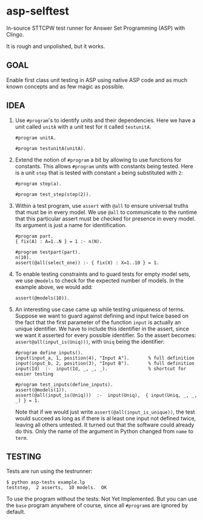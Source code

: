 # asp-selftest
In-source STTCPW test runner for Answer Set Programming (ASP) with Clingo.

It is rough and unpolished, but it works.

GOAL
----

Enable first class unit testing in ASP using native ASP code and as much known concepts and as few magic as possible.

IDEA
----

1. Use `#program`'s to identify units and their dependencies. Here we have a unit called `unitA` with a unit test for it called `testunitA`.

       #program unitA.
    
       #program testunitA(unitA).

2. Extend the notion of `#program` a bit by allowing to use functions for constants.  This allows `#program` units with constants being tested. Here is a unit `step` that is tested with constant `a` being substituted with `2`:

       #program step(a).
    
       #program test_step(step(2)).

3. Within a test program, use `assert` with `@all` to ensure universal truths that must be in every model. We use `@all` to communicate to the runtime that this particular assert must be checked for presence in every model. Its argument is just a name for identification.

       #program part.
       { fix(A) : A=1..N } = 1 :- n(N).
       
       #program testpart(part).
       n(10).
       assert(@all(select_one)) :- { fix(X) : X=1..10 } = 1.

4. To enable testing constraints and to guard tests for empty model sets, we use `@models` to check for the expected number of models. In the example above, we would add:

       assert(@models(10)).

5. An interesting use case came up while testing uniqueness of terms. Suppose we want to guard against defining and input twice based on the fact that the first parameter of the function `input` is actually an unique identifier. We have to include this identifier in the assert, since we want it asserted for every possible identifier. So the assert becomes: `assert@all(input_is(Uniq)))`, with `Uniq`  being the identifier:

       #program define_inputs().
       input(input_a, 1, position(4), "Input A").       % full definition
       input(input_b, 2, position(3), "Input B").       % full definition
       input(Id)  :-  input(Id, _, _, _).               % shortcut for easier testing

       #program test_inputs(define_inputs).
       assert(@models(1)).
       assert(@all(input_is(Uniq)))  :-  input(Uniq),  { input(Uniq, _, _, _) } = 1.

   Note that if we would just write `assert(@all(input_is_unique))`, the test would succeed as long as if there is al least one input not defined twice, leaving all others untested. It turned out that the software could already do this. Only the name of the argument in Python changed from `name` to `term`.

TESTING
-------

Tests are run using the testrunner:

    $ python asp-tests example.lp
    teststep,  2 asserts,  10 models.  OK

To use the program without the tests: Not Yet Implemented. But you can use the `base` program anywhere of course, since all `#program`s are ignored by default.
